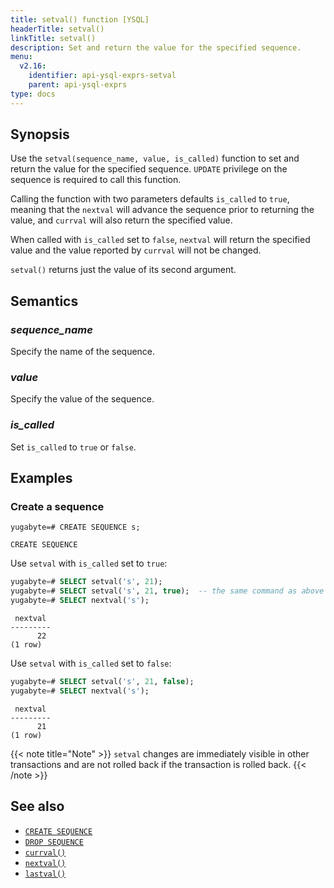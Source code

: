 ```yaml
---
title: setval() function [YSQL]
headerTitle: setval()
linkTitle: setval()
description: Set and return the value for the specified sequence.
menu:
  v2.16:
    identifier: api-ysql-exprs-setval
    parent: api-ysql-exprs
type: docs
---
```



## Synopsis

Use the `setval(sequence_name, value, is_called)` function to set and return the value for the specified sequence.
`UPDATE` privilege on the sequence is required to call this function.

Calling the function with two parameters defaults `is_called` to `true`, meaning that the `nextval` will advance the sequence prior to returning the value, and `currval` will also return the specified value.

When called with `is_called` set to `false`, `nextval` will return the specified value and the value reported by `currval` will not be changed.

`setval()` returns just the value of its second argument.

## Semantics

### _sequence_name_

Specify the name of the sequence.

### _value_

Specify the value of the sequence.

### _is_called_

Set `is_called` to `true` or `false`.

## Examples

### Create a sequence

```plpgsql
yugabyte=# CREATE SEQUENCE s;
```

```
CREATE SEQUENCE
```

Use `setval` with `is_called` set to `true`:
```sql
yugabyte=# SELECT setval('s', 21);
yugabyte=# SELECT setval('s', 21, true);  -- the same command as above
yugabyte=# SELECT nextval('s');
```

```output
 nextval
---------
      22
(1 row)
```

Use `setval` with `is_called` set to `false`:
```sql
yugabyte=# SELECT setval('s', 21, false);
yugabyte=# SELECT nextval('s');
```

```output
 nextval
---------
      21
(1 row)
```


{{< note title="Note" >}}
`setval` changes are immediately visible in other transactions and are not rolled back if the transaction is rolled back.
{{< /note >}}


## See also

- [`CREATE SEQUENCE`](../../the-sql-language/statements/ddl_create_sequence)
- [`DROP SEQUENCE`](../../the-sql-language/statements/ddl_drop_sequence)
- [`currval()`](../func_currval)
- [`nextval()`](../func_nextval)
- [`lastval()`](../func_lastval)
